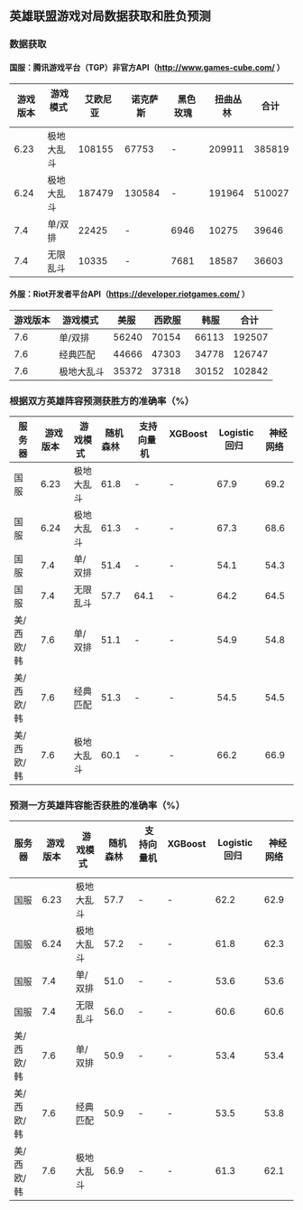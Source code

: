 ## 英雄联盟游戏对局数据获取和胜负预测

### 数据获取

#### 国服：腾讯游戏平台（TGP）非官方API（http://www.games-cube.com/ ）

|  游戏版本  |  游戏模式  |  艾欧尼亚  |  诺克萨斯  |  黑色玫瑰  |  扭曲丛林  |  合计  |
| ------- | ------------ | -------- | -------- | -------- | -------- | -------- |
| 6.23 | 极地大乱斗 | 108155 | 67753 | - | 209911 | 385819 |
| 6.24 | 极地大乱斗 | 187479 | 130584 | - | 191964 | 510027 |
| 7.4 | 单/双排 | 22425 | - | 6946 | 10275 | 39646 |
| 7.4 | 无限乱斗 | 10335 | - | 7681 | 18587 | 36603 |

#### 外服：Riot开发者平台API（https://developer.riotgames.com/ ）

|  游戏版本  |  游戏模式  |  美服  |  西欧服  |  韩服  |  合计  |
| ------- | ------------ | -------- | -------- | -------- | -------- |
| 7.6 | 单/双排 | 56240 | 70154 | 66113 | 192507 |
| 7.6 | 经典匹配 | 44666 | 47303 | 34778 | 126747 |
| 7.6 | 极地大乱斗 | 35372 | 37318 | 30152 | 102842 |

### 根据双方英雄阵容预测获胜方的准确率（%）

|  服务器  |  游戏版本  |  游戏模式  |  随机森林  |  支持向量机  |  XGBoost  |  Logistic回归  |  神经网络  |
| --------- | ------- | ------------ | -------- | -------- | -------- | -------- | -------- |
| 国服 | 6.23 | 极地大乱斗 | 61.8 | - | - | 67.9 | 69.2 |
| 国服 | 6.24 | 极地大乱斗 | 61.3 | - | - | 67.3 | 68.6 |
| 国服 | 7.4 | 单/双排 | 51.4 | - | - | 54.1 | 54.3 |
| 国服 | 7.4 | 无限乱斗 | 57.7 | 64.1 | - | 64.2 | 64.5 |
| 美/西欧/韩 | 7.6 | 单/双排 | 51.1 | - | - | 54.9 | 54.8 |
| 美/西欧/韩 | 7.6 | 经典匹配 | 51.3 | - | - | 54.5 | 54.5 |
| 美/西欧/韩 | 7.6 | 极地大乱斗 | 60.1 | - | - | 66.2 | 66.9 |

### 预测一方英雄阵容能否获胜的准确率（%）				

|  服务器  |  游戏版本  |  游戏模式  |  随机森林  |  支持向量机  |  XGBoost  |  Logistic回归  |  神经网络  |
| --------- | ------- | ------------ | -------- | -------- | -------- | -------- | -------- |
| 国服 | 6.23 | 极地大乱斗 | 57.7 | - | - | 62.2 | 62.9 |
| 国服 | 6.24 | 极地大乱斗 | 57.2 | - | - | 61.8 | 62.3 |
| 国服 | 7.4 | 单/双排 | 51.0 | - | - | 53.6 | 53.6 |
| 国服 | 7.4 | 无限乱斗 | 56.0 | - | - | 60.6 | 60.6 |
| 美/西欧/韩 | 7.6 | 单/双排 | 50.9 | - | - | 53.4 | 53.4 |
| 美/西欧/韩 | 7.6 | 经典匹配 | 50.9 | - | - | 53.5 | 53.8 |
| 美/西欧/韩 | 7.6 | 极地大乱斗 | 56.9 | - | - | 61.3 | 62.1 |
